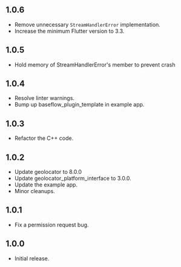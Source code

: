 ## 1.0.6

* Remove unnecessary `StreamHandlerError` implementation.
* Increase the minimum Flutter version to 3.3.

## 1.0.5

* Hold memory of StreamHandlerError's member to prevent crash

## 1.0.4

* Resolve linter warnings.
* Bump up baseflow_plugin_template in example app.

## 1.0.3

* Refactor the C++ code.

## 1.0.2

* Update geolocator to 8.0.0
* Update geolocator_platform_interface to 3.0.0.
* Update the example app.
* Minor cleanups.

## 1.0.1

* Fix a permission request bug.

## 1.0.0

* Initial release.
